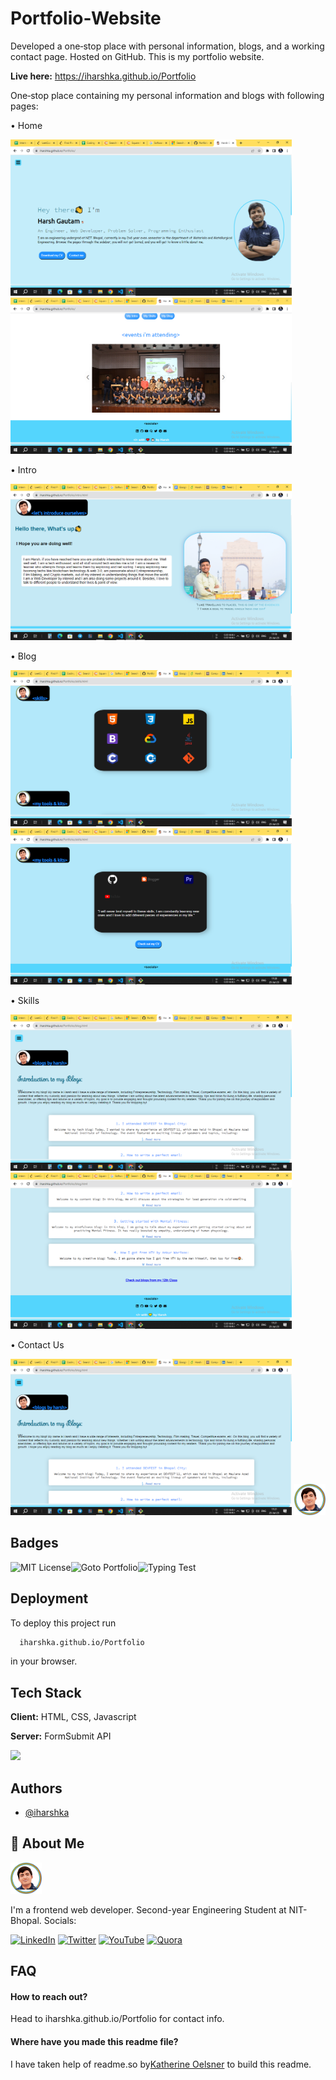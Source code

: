# Portfolio-Website

Developed a one‑stop place with personal information, blogs, and a working contact page. Hosted on GitHub. This is my portfolio website.<br>

<b>Live here:</b> https://iharshka.github.io/Portfolio

One‑stop place containing my personal information and blogs with following pages:

• Home

<img src="./Screenshots/Screenshot%20(2110).png" width="450" height="250" /> <img src="./Screenshots/Screenshot%20(2111).png" width="450" height="250" />

• Intro

<img src="./Screenshots/Screenshot%20(2112).png" width="450" height="250" />

• Blog

<img src="./Screenshots/Screenshot%20(2113).png" width="450" height="250" /> <img src="./Screenshots/Screenshot%20(2114).png" width="450" height="250" />

• Skills

<img src="./Screenshots/Screenshot%20(2115).png" width="450" height="250" /> <img src="./Screenshots/Screenshot%20(2116).png" width="450" height="250" />

• Contact Us

<img src="./Screenshots/Screenshot%20(2115).png" width="450" height="250" />

<img src="./DevPics/favicon.webp" width="50" height="50" />

## Badges

![MIT License](https://img.shields.io/badge/License-MIT-green.svg)![Goto Portfolio](https://img.shields.io/badge/Personal-Portfolio-brightgreen?style=?style=for-the-badge&link=https://iharshka.github.io/Portfolio/)![Typing Test](https://img.shields.io/badge/Codeof-Conduct-brightgreen?style=?style=for-the-badge)

## Deployment

To deploy this project run

```bash
  iharshka.github.io/Portfolio
```

in your browser.

<!-- ## Screenshots

![App Screenshot](https://via.placeholder.com/468x300?text=App+Screenshot+Here) -->

## Tech Stack

**Client:** HTML, CSS, Javascript

**Server:** FormSubmit API

![](https://github-readme-stats.vercel.app/api/top-langs/?username=iharshka&theme=dark&hide_border=false&include_all_commits=false&count_private=false&layout=compact)

## Authors

- [@iharshka](https://www.github.com/iharshka)

## 🚀 About Me

<img src="./DevPics/favicon.webp" width="50" height="50" />

I'm a frontend web developer. Second-year Engineering Student at NIT-Bhopal. Socials:

[![LinkedIn](https://img.shields.io/badge/LinkedIn-%230077B5.svg?logo=linkedin&logoColor=white)](https://linkedin.com/in/iharshka) [![Twitter](https://img.shields.io/badge/Twitter-%231DA1F2.svg?logo=Twitter&logoColor=white)](https://twitter.com/iharshka) [![YouTube](https://img.shields.io/badge/YouTube-%23FF0000.svg?logo=YouTube&logoColor=white)](https://youtube.com/@iharshka) [![Quora](https://img.shields.io/badge/Quora-%23B92B27.svg?logo=Quora&logoColor=white)](https://quora.com/profile/Harsh-Gautam-Kanha)

## FAQ

#### How to reach out?

Head to iharshka.github.io/Portfolio for contact info.

#### Where have you made this readme file?

I have taken help of readme.so by<a href = "https://twitter.com/katherinecodes">Katherine Oelsner</a> to build this readme.
